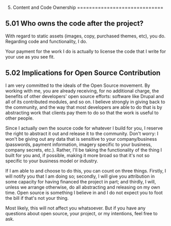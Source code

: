 5. Content and Code Ownership
=============================

5.01 Who owns the code after the project?
-----------------------------------------

With regard to static assets (images, copy, purchased themes, etc), you do. Regarding code and functionality, I do.

Your payment for the work I do is actually to license the code that I write for your use as you see fit.


5.02 Implications for Open Source Contribution
----------------------------------------------

I am very committed to the ideals of the Open Source movement. By working with me, you are already receiving, for no additional charge, the benefits of other developers' open source efforts: software like Drupal and all of its contributed modules, and so on. I believe strongly in giving back to the community, and the way that most developers are able to do that is by abstracting work that clients pay them to do so that the work is useful to other people.

Since I actually own the source code for whatever I build for you, I reserve the right to abstract it out and release it to the community. Don't worry: I won't be giving out any data that is sensitive to your company/business (passwords, payment information, imagery specific to your business, company secrets, etc.). Rather, I'll be taking the functionality of the thing I built for you and, if possible, making it more broad so that it's not so specific to your business model or industry. 

If I am able to and choose to do this, you can count on three things. Firstly, I will notify you that I am doing so; secondly, I will give you attribution in some capacity for having financed the project in part; and thirdly, I will, unless we arrange otherwise, do all abstracting and releasing on my own time. Open source is something I believe in and I do not expect you to foot the bill if that's not your thing.

Most likely, this will not affect you whatsoever. But if you have any questions about open source, your project, or my intentions, feel free to ask.

